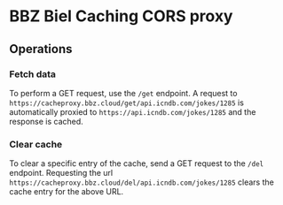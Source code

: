 # BBZ Biel Caching CORS proxy

## Operations

### Fetch data

To perform a GET request, use the `/get` endpoint. A request to
`https://cacheproxy.bbz.cloud/get/api.icndb.com/jokes/1285` is automatically
proxied to `https://api.icndb.com/jokes/1285` and the response is cached.

### Clear cache

To clear a specific entry of the cache, send a GET request to the `/del`
endpoint. Requesting the url `https://cacheproxy.bbz.cloud/del/api.icndb.com/jokes/1285`
clears the cache entry for the above URL.
